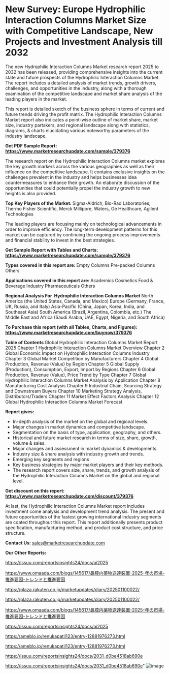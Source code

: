 # New Survey: Europe Hydrophilic Interaction Columns Market Size with Competitive Landscape, New Projects and Investment Analysis till 2032

The new Hydrophilic Interaction Columns Market research report 2025 to 2032 has been released, providing comprehensive insights into the current state and future prospects of the Hydrophilic Interaction Columns Market. The report includes a detailed analysis of market trends, growth drivers, challenges, and opportunities in the industry, along with a thorough examination of the competitive landscape and market share analysis of the leading players in the market.

This report is detailed sketch of the business sphere in terms of current and future trends driving the profit matrix. The Hydrophilic Interaction Columns Market report also indicates a point-wise outline of market share, market size, industry partakers, and regional landscape along with statistics, diagrams, &amp; charts elucidating various noteworthy parameters of the industry landscape.

<strong><b>Get PDF Sample Report: <a href=https://www.marketresearchupdate.com/sample/379376>https://www.marketresearchupdate.com/sample/379376</a></b></strong>

The research report on the Hydrophilic Interaction Columns market explores the key growth markers across the various geographies as well as their influence on the competitive landscape. It contains exclusive insights on the challenges prevalent in the industry and helps businesses idea countermeasures to enhance their growth. An elaborate discussion of the opportunities that could potentially propel the industry growth to new heights is also provided.

<strong><b>Top Key Players of the Market:
</b></strong>Sigma-Aldrich, Bio-Rad Laboratories, Thermo Fisher Scientific, Merck Millipore, Waters, Ge Healthcare, Agilent Technologies<strong><b>
</b></strong>

The leading players are focusing mainly on technological advancements in order to improve efficiency. The long-term development patterns for this market can be captured by continuing the ongoing process improvements and financial stability to invest in the best strategies.

<strong><b>Get Sample Report with Tables and Charts: <a href=https://www.marketresearchupdate.com/sample/379376>https://www.marketresearchupdate.com/sample/379376</a></b></strong>

<strong><b>Types covered in this report are:
</b></strong>Empty Columns
Pre-packed Columns
Others<strong><b>
</b></strong>

<strong><b>Applications covered in this report are:
</b></strong>Academics
Cosmetics
Food & Beverage Industry
Pharmaceuticals
Others<strong><b>
</b></strong>

<strong><b>Regional Analysis For  Hydrophilic Interaction Columns Market</b></strong><strong><b>
</b></strong>North America (the United States, Canada, and Mexico)
Europe (Germany, France, UK, Russia, and Italy)
Asia-Pacific (China, Japan, Korea, India, and Southeast Asia)
South America (Brazil, Argentina, Colombia, etc.)
The Middle East and Africa (Saudi Arabia, UAE, Egypt, Nigeria, and South Africa)

<strong><b>To Purchase this report (with all Tables, Charts, and Figures): <a href=https://www.marketresearchupdate.com/buynow/379376>https://www.marketresearchupdate.com/buynow/379376</a></b></strong>

<strong><b>Table of Contents</b></strong><strong><b>
</b></strong>Global Hydrophilic Interaction Columns Market Report 2025
Chapter 1 Hydrophilic Interaction Columns Market Overview
Chapter 2 Global Economic Impact on Hydrophilic Interaction Columns Industry
Chapter 3 Global Market Competition by Manufacturers
Chapter 4 Global Production, Revenue (Value) by Region
Chapter 5 Global Supply (Production), Consumption, Export, Import by Regions
Chapter 6 Global Production, Revenue (Value), Price Trend by Type
Chapter 7 Global Hydrophilic Interaction Columns Market Analysis by Application
Chapter 8 Manufacturing Cost Analysis
Chapter 9 Industrial Chain, Sourcing Strategy and Downstream Buyers
Chapter 10 Marketing Strategy Analysis, Distributors/Traders
Chapter 11 Market Effect Factors Analysis
Chapter 12 Global Hydrophilic Interaction Columns Market Forecast

<strong><b>Report gives:</b></strong>

- In-depth analysis of the market on the global and regional levels.
- Major changes in market dynamics and competitive landscape.
- Segmentation on the basis of type, application, geography, and others.
- Historical and future market research in terms of size, share, growth, volume &amp; sales.
- Major changes and assessment in market dynamics &amp; developments.
- Industry size &amp; share analysis with industry growth and trends.
- Emerging key segments and regions
- Key business strategies by major market players and their key methods.
- The research report covers size, share, trends, and growth analysis of the Hydrophilic Interaction Columns Market on the global and regional level.

<strong><b>Get discount on this report: <a href=https://www.marketresearchupdate.com/discount/379376>https://www.marketresearchupdate.com/discount/379376</a></b></strong>

At last, the Hydrophilic Interaction Columns Market report includes investment come analysis and development trend analysis. The present and future opportunities of the fastest growing international industry segments are coated throughout this report. This report additionally presents product specification, manufacturing method, and product cost structure, and price structure.

<strong><b>Contact Us:
</b></strong>sales@marketresearchupdate.com

<strong>Our Other Reports:</strong>

<a href=https://issuu.com/reportsinsights24/docs/ai2025>https://issuu.com/reportsinsights24/docs/ai2025</a>

<a href=https://www.omaada.com/blogs/145617/鼻腔内薬物送達装置-2025-年の市場-推進要因-トレンドと推進要因>https://www.omaada.com/blogs/145617/鼻腔内薬物送達装置-2025-年の市場-推進要因-トレンドと推進要因</a>

<a href=https://plaza.rakuten.co.jp/marketupdates/diary/202501100022/>https://plaza.rakuten.co.jp/marketupdates/diary/202501100022/</a>

<a href=https://plaza.rakuten.co.jp/marketupdates/diary/202501100022/>https://plaza.rakuten.co.jp/marketupdates/diary/202501100022/</a>

<a href=https://www.omaada.com/blogs/145617/鼻腔内薬物送達装置-2025-年の市場-推進要因-トレンドと推進要因>https://www.omaada.com/blogs/145617/鼻腔内薬物送達装置-2025-年の市場-推進要因-トレンドと推進要因</a>

<a href=https://issuu.com/reportsinsights24/docs/ai2025>https://issuu.com/reportsinsights24/docs/ai2025</a>

<a href=https://ameblo.jp/renukapatil123/entry-12881976273.html>https://ameblo.jp/renukapatil123/entry-12881976273.html</a>

<a href=https://ameblo.jp/renukapatil123/entry-12881976273.html>https://ameblo.jp/renukapatil123/entry-12881976273.html</a>

<a href=https://issuu.com/reportsinsights24/docs/2031_d0be4518ab690e>https://issuu.com/reportsinsights24/docs/2031_d0be4518ab690e</a>

<a href=https://issuu.com/reportsinsights24/docs/2031_d0be4518ab690e>https://issuu.com/reportsinsights24/docs/2031_d0be4518ab690e</a>"
![image](https://github.com/user-attachments/assets/e249f9f6-3471-44cf-825a-0dd9386e9ea5)
